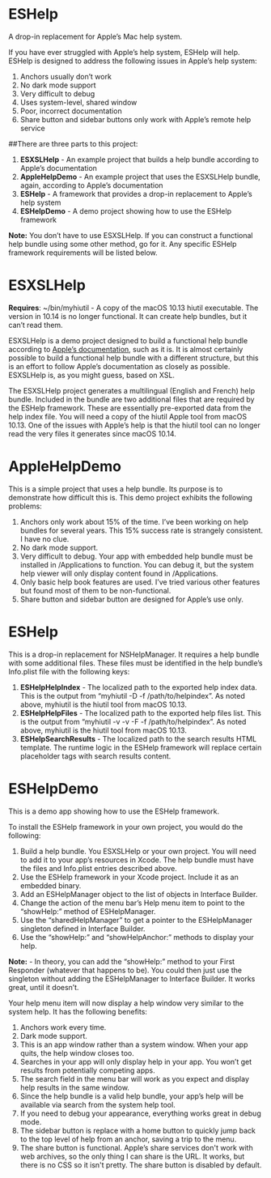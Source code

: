 # ESHelp
A drop-in replacement for Apple’s Mac help system. 

If you have ever struggled with Apple’s help system, ESHelp will help. ESHelp is designed to address the following issues in Apple’s help system:

1. Anchors usually don’t work
2. No dark mode support
3. Very difficult to debug
4. Uses system-level, shared window
5. Poor, incorrect documentation
6. Share button and sidebar buttons only work with Apple’s remote help service

##There are three parts to this project:
1. **ESXSLHelp** - An example project that builds a help bundle according to Apple’s documentation
2. **AppleHelpDemo** - An example project that uses the ESXSLHelp bundle, again, according to Apple’s documentation
3. **ESHelp** - A framework that provides a drop-in replacement to Apple’s help system
4. **ESHelpDemo** - A demo project showing how to use the ESHelp framework

**Note:** You don’t have to use ESXSLHelp. If you can construct a functional help bundle using some other method, go for it. Any specific ESHelp framework requirements will be listed below.

# ESXSLHelp
**Requires**: ~/bin/myhiutil - A copy of the macOS 10.13 hiutil executable. The version in 10.14 is no longer functional. It can create help bundles, but it can’t read them.

ESXSLHelp is a demo project designed to build a functional help bundle according to [Apple’s documentation](https://developer.apple.com/library/archive/documentation/Carbon/Conceptual/ProvidingUserAssitAppleHelp/user_help_intro/user_assistance_intro.html), such as it is. It is almost certainly possible to build a functional help bundle with a different structure, but this is an effort to follow Apple’s documentation as closely as possible. ESXSLHelp is, as you might guess, based on XSL. 

The ESXSLHelp project generates a multilingual (English and French) help bundle. Included in the bundle are two additional files that are required by the ESHelp framework. These are essentially pre-exported data from the help index file. You will need a copy of the hiutil Apple tool from macOS 10.13. One of the issues with Apple’s help is that the hiutil tool can no longer read the very files it generates since macOS 10.14.

# AppleHelpDemo
This is a simple project that uses a help bundle. Its purpose is to demonstrate how difficult this is. This demo project exhibits the following problems:

1. Anchors only work about 15% of the time. I’ve been working on help bundles for several years. This 15% success rate is strangely consistent. I have no clue.
2. No dark mode support. 
3. Very difficult to debug. Your app with embedded help bundle must be installed in /Applications to function. You can debug it, but the system help viewer will only display content found in /Applications.
4. Only basic help book features are used. I’ve tried various other features but found most of them to be non-functional.
5. Share button and sidebar button are designed for Apple’s use only.

# ESHelp
This is a drop-in replacement for NSHelpManager. It requires a help bundle with some additional files. These files must be identified in the help bundle’s Info.plist file with the following keys:

1. **ESHelpHelpIndex** - The localized path to the exported help index data. This is the output from “myhiutil -D -f /path/to/helpindex”. As noted above, myhiutil is the hiutil tool from macOS 10.13.
2. **ESHelpHelpFiles** - The localized path to the exported help files list. This is the output from “myhiutil -v -v -F -f /path/to/helpindex”. As noted above, myhiutil is the hiutil tool from macOS 10.13.
3. **ESHelpSearchResults** - The localized path to the search results HTML template. The runtime logic in the ESHelp framework will replace certain placeholder tags with search results content.

# ESHelpDemo
This is a demo app showing how to use the ESHelp framework.

To install the ESHelp framework in your own project, you would do the following:

1. Build a help bundle. You ESXSLHelp or your own project. You will need to add it to your app’s resources in Xcode. The help bundle must have the files and Info.plist entries described above.
2. Use the ESHelp framework in your Xcode project. Include it as an embedded binary. 
3. Add an ESHelpManager object to the list of objects in Interface Builder.
4. Change the action of the menu bar’s Help menu item to point to the “showHelp:” method of ESHelpManager.
5. Use the “sharedHelpManager” to get a pointer to the ESHelpManager singleton defined in Interface Builder.
6. Use the “showHelp:” and “showHelpAnchor:” methods to display your help.

**Note:** - In theory, you can add the “showHelp:” method to your First Responder (whatever that happens to be). You could then just use the singleton without adding the ESHelpManager to Interface Builder. It works great, until it doesn’t. 

Your help menu item will now display a help window very similar to the system help. It has the following benefits:

1. Anchors work every time.
2. Dark mode support.
3. This is an app window rather than a system window. When your app quits, the help window closes too.
4. Searches in your app will only display help in your app. You won’t get results from potentially competing apps.
5. The search field in the menu bar will work as you expect and display help results in the same window.
6. Since the help bundle is a valid help bundle, your app’s help will be available via search from the system help tool.
7. If you need to debug your appearance, everything works great in debug mode.
8. The sidebar button is replace with a home button to quickly jump back to the top level of help from an anchor, saving a trip to the menu.
9. The share button is functional. Apple’s share services don't work with web archives, so the only thing I can share is the URL. It works, but there is no CSS so it isn't pretty. The share button is disabled by default.

